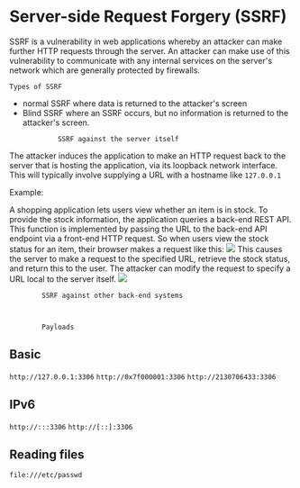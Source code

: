 # Server-side Request Forgery (SSRF)
SSRF is a vulnerability in web applications whereby an attacker can make further HTTP requests through the server. An attacker can make use of this vulnerability to communicate with any internal services on the server's network which are generally protected by firewalls.

	Types of SSRF
- normal SSRF where data is returned to the attacker's screen
- Blind SSRF where an SSRF occurs, but no information is returned to the attacker's screen.

<!-- -->

				SSRF against the server itself
The attacker induces the application to make an HTTP request back to the server that is hosting the application, via its loopback network interface. This will typically involve supplying a URL with a hostname like `127.0.0.1`

Example:

A shopping application lets users view whether an item is in stock. To provide the stock 
information, the application queries a back-end REST API. This function is implemented by passing the URL to the back-end API endpoint via a front-end HTTP request. So when users view the stock status for an item, their browser makes a request like this:
![](SSRF1.png)
This causes the server to make a request to the specified URL, retrieve the stock status, and return this to the user. The attacker can modify the request to specify a URL local to the server itself.
![](SSRF2.png)

			SSRF against other back-end systems
			
			
			
			Payloads
## Basic
`http://127.0.0.1:3306`
`http://0x7f000001:3306`
`http://2130706433:3306`

## IPv6
`http://:::3306`
`http://[::]:3306`

## Reading files
`file:///etc/passwd`